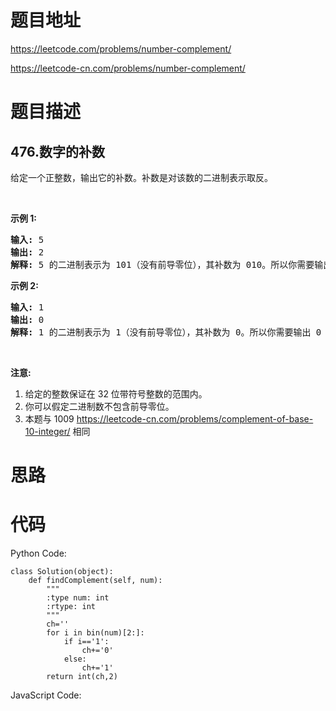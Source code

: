 # 题目地址
https://leetcode.com/problems/number-complement/

https://leetcode-cn.com/problems/number-complement/
# 题目描述
## 476.数字的补数
<p>给定一个正整数，输出它的补数。补数是对该数的二进制表示取反。</p>

<p>&nbsp;</p>

<ol>
</ol>

<p><strong>示例 1:</strong></p>

<pre><strong>输入:</strong> 5
<strong>输出:</strong> 2
<strong>解释:</strong> 5 的二进制表示为 101（没有前导零位），其补数为 010。所以你需要输出 2 。
</pre>

<p><strong>示例 2:</strong></p>

<pre><strong>输入:</strong> 1
<strong>输出:</strong> 0
<strong>解释:</strong> 1 的二进制表示为 1（没有前导零位），其补数为 0。所以你需要输出 0 。
</pre>

<p>&nbsp;</p>

<p><strong>注意:</strong></p>

<ol>
	<li>给定的整数保证在 32 位带符号整数的范围内。</li>
	<li>你可以假定二进制数不包含前导零位。</li>
	<li>本题与 1009 <a href="https://leetcode-cn.com/problems/complement-of-base-10-integer/">https://leetcode-cn.com/problems/complement-of-base-10-integer/</a> 相同</li>
</ol>

# 思路

# 代码
Python Code:

```
class Solution(object):
    def findComplement(self, num):
        """
        :type num: int
        :rtype: int
        """
        ch=''
        for i in bin(num)[2:]:
            if i=='1':
                ch+='0'
            else:
                ch+='1'
        return int(ch,2)
```
JavaScript Code:

```

```
